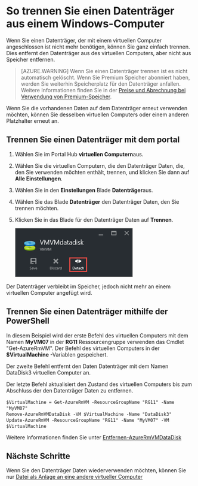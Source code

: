<properties
    pageTitle="Trennen eines Windows virtuellen Computers einen Datenträger | Microsoft Azure"
    description="Erfahren Sie, einen Datenträger anhand eines virtuellen Computers in das Modell zur Bereitstellung von Ressourcenmanager mit Azure trennen."
    services="virtual-machines-windows"
    documentationCenter=""
    authors="cynthn"
    manager="timlt"
    editor=""
    tags="azure-service-management"/>

<tags
    ms.service="virtual-machines-windows"
    ms.workload="infrastructure-services"
    ms.tgt_pltfrm="vm-windows"
    ms.devlang="na"
    ms.topic="article"
    ms.date="09/27/2016"
    ms.author="cynthn"/>



# <a name="how-to-detach-a-data-disk-from-a-windows-virtual-machine"></a>So trennen Sie einen Datenträger aus einem Windows-Computer


Wenn Sie einen Datenträger, der mit einem virtuellen Computer angeschlossen ist nicht mehr benötigen, können Sie ganz einfach trennen. Dies entfernt den Datenträger aus des virtuellen Computers, aber nicht aus Speicher entfernen. 

> [AZURE.WARNING] Wenn Sie einen Datenträger trennen ist es nicht automatisch gelöscht. Wenn Sie Premium Speicher abonniert haben, werden Sie weiterhin Speicherplatz für den Datenträger anfallen. Weitere Informationen finden Sie in der [Preise und Abrechnung bei Verwendung von Premium-Speicher](../storage/storage-premium-storage.md#pricing-and-billing). 

Wenn Sie die vorhandenen Daten auf dem Datenträger erneut verwenden möchten, können Sie desselben virtuellen Computers oder einem anderen Platzhalter erneut an.  


## <a name="detach-a-data-disk-using-the-portal"></a>Trennen Sie einen Datenträger mit dem portal

1. Wählen Sie im Portal Hub **virtuellen Computern**aus.

2. Wählen Sie die virtuellen Computern, die den Datenträger Daten, die, den Sie verwenden möchten enthält, trennen, und klicken Sie dann auf **Alle Einstellungen**.

3. Wählen Sie in den **Einstellungen** Blade **Datenträger**aus.

4. Wählen Sie das Blade **Datenträger** den Datenträger Daten, den Sie trennen möchten.

5. Klicken Sie in das Blade für den Datenträger Daten auf **Trennen**.


    ![Screenshot mit der Schaltfläche Entfernen klicken.](./media/virtual-machines-windows-detach-disk/detach-disk.png)

Der Datenträger verbleibt im Speicher, jedoch nicht mehr an einem virtuellen Computer angefügt wird.


## <a name="detach-a-data-disk-using-powershell"></a>Trennen Sie einen Datenträger mithilfe der PowerShell

In diesem Beispiel wird der erste Befehl des virtuellen Computers mit dem Namen **MyVM07** in der **RG11** Ressourcengruppe verwenden das Cmdlet "Get-AzureRmVM". Der Befehl des virtuellen Computers in der **$VirtualMachine** -Variablen gespeichert. 

Der zweite Befehl entfernt den Daten Datenträger mit dem Namen DataDisk3 virtuellen Computer an. 

Der letzte Befehl aktualisiert den Zustand des virtuellen Computers bis zum Abschluss der den Datenträger Daten zu entfernen.

    $VirtualMachine = Get-AzureRmVM -ResourceGroupName "RG11" -Name "MyVM07" 
    Remove-AzureRmVMDataDisk -VM $VirtualMachine -Name "DataDisk3"
    Update-AzureRmVM -ResourceGroupName "RG11" -Name "MyVM07" -VM $VirtualMachine


Weitere Informationen finden Sie unter [Entfernen-AzureRmVMDataDisk](https://msdn.microsoft.com/library/mt603614.aspx)

## <a name="next-steps"></a>Nächste Schritte

Wenn Sie den Datenträger Daten wiederverwenden möchten, können Sie nur [Datei als Anlage an eine andere virtueller Computer](virtual-machines-windows-attach-disk-portal.md)
